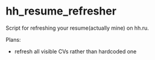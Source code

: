 # hh_resume_refresher
Script for refreshing your resume(actually mine) on hh.ru.

Plans:
* refresh all visible CVs rather than hardcoded one
